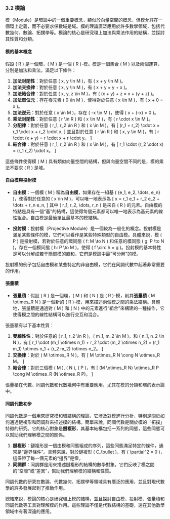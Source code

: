 ### 3.2 模論

模（Module）是環論中的一個重要概念，類似於向量空間的概念，但模允許在一個環上定義，而不必要求係數域是域。模的理論廣泛應用於許多數學領域，包括代數幾何、數論、拓撲學等。模論的核心是研究環上加法與乘法作用的結構，並探討其性質和分類。

#### 模的基本概念

假設 \( R \) 是一個環，\( M \) 是一個 \( R \)-模。模是一個集合 \( M \) 以及兩個運算，分別是加法和乘法，滿足以下條件：

1. **加法封閉性**：對於任意 \( x, y \in M \)，有 \( x + y \in M \)。
2. **加法交換律**：對於任意 \( x, y \in M \)，有 \( x + y = y + x \)。
3. **加法結合律**：對於任意 \( x, y, z \in M \)，有 \( (x + y) + z = x + (y + z) \)。
4. **加法單位元**：存在零元素 \( 0 \in M \)，使得對於任意 \( x \in M \)，有 \( x + 0 = x \)。
5. **加法逆元**：對於任意 \( x \in M \)，存在 \( -x \in M \)，使得 \( x + (-x) = 0 \)。
6. **乘法封閉性**：對於任意 \( r \in R \) 和 \( x \in M \)，有 \( r \cdot x \in M \)。
7. **分配律**：對於任意 \( r_1, r_2 \in R \) 和 \( x \in M \)，有
   \[
   (r_1 + r_2) \cdot x = r_1 \cdot x + r_2 \cdot x,
   \]
   並且對於任意 \( r \in R \) 和 \( x, y \in M \)，有
   \[
   r \cdot (x + y) = r \cdot x + r \cdot y。
   \]
8. **結合律**：對於任意 \( r_1, r_2 \in R \) 和 \( x \in M \)，有
   \[
   r_1 \cdot (r_2 \cdot x) = (r_1 r_2) \cdot x。
   \]

這些條件使得模 \( M \) 具有類似向量空間的結構，但與向量空間不同的是，模的乘法不要求 \( R \) 是域。

#### 自由模與投射模

- **自由模**：一個模 \( M \) 稱為**自由模**，如果存在一組基 \( \{e_1, e_2, \dots, e_n\} \)，使得對於任意的 \( x \in M \)，可以唯一地表示為
  \[
  x = r_1 e_1 + r_2 e_2 + \dots + r_n e_n,
  \]
  其中 \( r_1, r_2, \dots, r_n \) 是來自 \( R \) 的元素。自由模的特點是具有一個“基”的結構，這使得每個元素都可以唯一地表示為基元素的線性組合。自由模是最簡單且最基本的模結構。

- **投射模**：投射模（Projective Module）是一個較為一般化的概念。投射模是滿足某些條件的模，它們可以看作是某些特殊類型的自由模。具體來說，模 \( P \) 是投射模，若對於任意的環同態 \( f: M \to N \) 和任意的模同態 \( g: P \to N \)，存在一個模同態 \( h: P \to M \)，使得 \( f \circ h = g \)。投射模的基本特性是可以分解成若干簡單模的直和，它們是模論中最“可分解”的模。

投射模的例子包括自由模和某些特定的非自由模，它們在同調代數中起著非常重要的作用。

#### 張量積

- **張量積**：假設 \( R \) 是一個環，\( M \) 和 \( N \) 是 \( R \)-模，則其**張量積** \( M \otimes_R N \) 是一個新的 \( R \)-模，用來描述兩個模之間的乘法結構。具體地，張量積是通過對 \( M \) 和 \( N \) 中的元素進行“組合”來構建的一種操作，它使得模之間的線性結構可以進行交互和混合。

張量積有以下基本性質：
1. **雙線性性**：對於任意的 \( r_1, r_2 \in R \)，\( m_1, m_2 \in M \)，和 \( n_1, n_2 \in N \)，有
   \[
   r_1 \cdot (m_1 \otimes n_1) + r_2 \cdot (m_2 \otimes n_2) = (r_1 m_1) \otimes n_1 + (r_2 m_2) \otimes n_2。
   \]
2. **交換律**：對於 \( M \otimes_R N \)，有
   \[
   M \otimes_R N \cong N \otimes_R M。
   \]
3. **結合律**：對於三個模 \( M \), \( N \), \( P \)，有
   \[
   (M \otimes_R N) \otimes_R P \cong M \otimes_R (N \otimes_R P)。
   \]

張量積在代數、同調代數和代數幾何中有重要應用，尤其在模的分類和環的表示論中。

#### 同調代數初步

同調代數是一個用來研究模和環結構的理論，它涉及對模進行分析，特別是關於如何通過鏈複形和同調群來描述模的結構。簡單來說，同調代數是關於模的「拓撲」特徵的研究。它的核心對象是**鏈複形**，其基本結構包括一系列的同態，這些同態可以幫助我們理解模之間的關係。

1. **鏈複形**：鏈複形是一個由模和同態組成的序列，這些同態滿足特定的條件，通常是“邊界條件”。具體來說，對於鏈複形 \( C_\bullet \)，有 \( \partial^2 = 0 \)，這保證了每一個元素的“邊界”是零。
2. **同調群**：同調群是用來描述鏈複形的結構的數學對象。它們反映了模之間的“空隙”或“差異”，幫助我們理解模的結構和性質。

同調代數的研究在數論、代數幾何、拓撲學等領域具有廣泛的應用，並且對現代數學的許多發展起到了推動作用。

總結來說，模論的核心是研究環上模的結構，並且探討自由模、投射模、張量積和同調代數等工具對理解模的作用。這些理論不僅是代數結構的基礎，還在其他數學領域中有著深遠的應用。